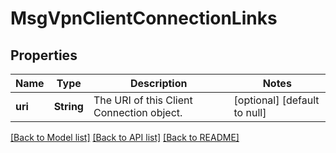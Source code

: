 # MsgVpnClientConnectionLinks

## Properties
Name | Type | Description | Notes
------------ | ------------- | ------------- | -------------
**uri** | **String** | The URI of this Client Connection object. | [optional] [default to null]

[[Back to Model list]](../README.md#documentation-for-models) [[Back to API list]](../README.md#documentation-for-api-endpoints) [[Back to README]](../README.md)


